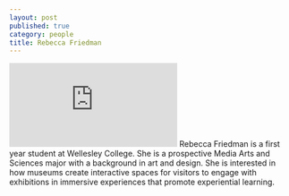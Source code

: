 ```yaml
---
layout: post
published: true
category: people
title: Rebecca Friedman
---
```

![Rebecca.pdf](https://github.com/cms636/cms636.github.io/files/10714281/Rebecca.pdf)
Rebecca Friedman is a first year student at Wellesley College. She is a prospective Media Arts and Sciences major with a background in art and design. She is interested in how museums create interactive spaces for visitors to engage with exhibitions in immersive experiences that promote experiential learning.

